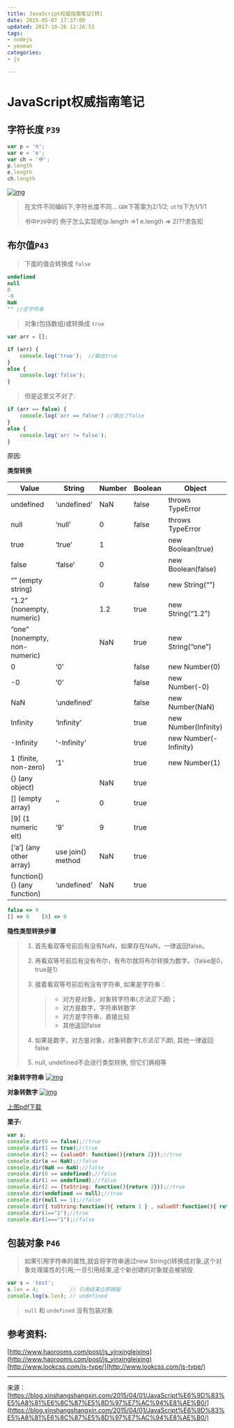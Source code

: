 ```yaml
---
title: JavaScript权威指南笔记[转]
date: 2015-05-07 17:37:00
updated: 2017-10-26 12:26:53
tags: 
- nodejs
- yeoman
categories: 
- js

---
```

# JavaScript权威指南笔记



## 字符长度 `P39`

```javascript
var p = 'π';
var e = 'e';
var ch = '中';
p.length
e.length
ch.length
```

[![img](https://raw.githubusercontent.com/xinshangshangxin/hexo-blog/gh-pages/img/Definitive_Guide_js/str_len.png)](https://raw.githubusercontent.com/xinshangshangxin/hexo-blog/gh-pages/img/Definitive_Guide_js/str_len.png)

> 在文件不同编码下,字符长度不同…
> `GBK`下答案为2/1/2; `utf8`下为1/1/1
>
> 书中`P39`中的 例子怎么实现呢(p.length =>1  e.length => 2)??求告知

## 布尔值`P43`

> 下面的值会转换成 `false`


<!--more-->


```javascript
undefined
null
0
-0
NaN
"" //空字符串
```

> 对象(包括数组)或转换成 `true`

```javascript
var arr = [];

if (arr) {
    console.log('true');  //输出true
}
else {
    console.log('false');
}
```

> 但是这里又不对了:

```javascript
if (arr == false) {
    console.log('arr == false') //输出了false
}
else {
    console.log('arr != false');
}
```

原因:

**类型转换**

| Value                         | String            | Number | Boolean | Object                |      |
| ----------------------------- | ----------------- | ------ | ------- | --------------------- | ---- |
| undefined                     | ‘undefined’       | NaN    | false   | throws TypeError      |      |
| null                          | ‘null’            | 0      | false   | throws TypeError      |      |
| true                          | ‘true’            | 1      |         | new Boolean(true)     |      |
| false                         | ‘false’           | 0      |         | new Boolean(false)    |      |
| “” (empty string)             |                   | 0      | false   | new String(“”)        |      |
| “1.2” (nonempty, numeric)     |                   | 1.2    | true    | new String(“1.2”)     |      |
| “one” (nonempty, non-numeric) |                   | NaN    | true    | new String(“one”)     |      |
| 0                             | ‘0’               |        | false   | new Number(0)         |      |
| -0                            | ‘0’               |        | false   | new Number(-0)        |      |
| NaN                           | ‘undefined’       |        | false   | new Number(NaN)       |      |
| Infinity                      | ‘Infinity’        |        | true    | new Number(Infinity)  |      |
| -Infinity                     | ‘-Infinity’       |        | true    | new Number(-Infinity) |      |
| 1 (finite, non-zero)          | ‘1’               |        | true    | new Number(1)         |      |
| {} (any object)               |                   | NaN    | true    |                       |      |
| [] (empty array)              | ‘’                | 0      | true    |                       |      |
| [9] (1 numeric elt)           | ‘9’               | 9      | true    |                       |      |
| [‘a’] (any other array)       | use join() method | NaN    | true    |                       |      |
| function(){} (any function)   | ‘undefined’       | NaN    | true    |                       |      |

```javascript
false => 0
[] => 0    [0] => 0
```

**隐性类型转换步骤**

> 1. 首先看双等号前后有没有NaN，如果存在NaN，一律返回false。
>
> 2. 再看双等号前后有没有布尔，有布尔就将布尔转换为数字。（false是0，true是1）
>
> 3. 接着看双等号前后有没有字符串, 如果是字符串：
>
>    > - 对方是对象，对象转字符串(*方法见下面*)；
>    > - 对方是数字，字符串转数字
>    > - 对方是字符串，直接比较
>    > - 其他返回false
>
> 4. 如果是数字，对方是对象，对象转数字(*方法见下面*), 其他一律返回false
>
> 5. null, undefined不会进行类型转换, 但它们俩相等

**对象转字符串**
[![img](https://raw.githubusercontent.com/xinshangshangxin/hexo-blog/gh-pages/img/Definitive_Guide_js/obj2str.png)](https://raw.githubusercontent.com/xinshangshangxin/hexo-blog/gh-pages/img/Definitive_Guide_js/obj2str.png)

**对象转数字**
[![img](https://raw.githubusercontent.com/xinshangshangxin/hexo-blog/gh-pages/img/Definitive_Guide_js/obj2nu.png)](https://raw.githubusercontent.com/xinshangshangxin/hexo-blog/gh-pages/img/Definitive_Guide_js/obj2nu.png)

[上图pdf下载](https://raw.githubusercontent.com/xinshangshangxin/hexo-blog/gh-pages/other/Definitive_Guide_js/obj2nu_str.pdf)

**栗子:**

```javascript
var a;
console.dir(0 == false);//true
console.dir(1 == true);//true
console.dir(2 == {valueOf: function(){return 2}});//true
console.dir(a == NaN);//false
console.dir(NaN == NaN);//false
console.dir(8 == undefined);//false
console.dir(1 == undefined);//false
console.dir(2 == {toString: function(){return 2}});//true
console.dir(undefined == null);//true
console.dir(null == 1);//false
console.dir({ toString:function(){ return 1 } , valueOf:function(){ return [] }} == 1);//true
console.dir(1=="1");//true
console.dir(1==="1");//false
```

## 包装对象 `P46`

> 如果引用字符串的属性,就会将字符串通过new String()转换成对象,这个对象处理属性的引用;一旦引用结束,这个新创建的对象就会被销毁

```javascript
var s = 'test';
s.len = 4;          // 引用结束立即销毁
console.log(s.len); // undefined
```

> `null` 和 `undefined` 没有包装对象

## 参考资料:

[http://www.haorooms.com/post/js_yinxingleixing](http://www.haorooms.com/post/js_yinxingleixing)
[http://www.lookcss.com/js-type/](http://www.lookcss.com/js-type/)

------
来源：[https://blog.xinshangshangxin.com/2015/04/01/JavaScript%E6%9D%83%E5%A8%81%E6%8C%87%E5%8D%97%E7%AC%94%E8%AE%B0/](https://blog.xinshangshangxin.com/2015/04/01/JavaScript%E6%9D%83%E5%A8%81%E6%8C%87%E5%8D%97%E7%AC%94%E8%AE%B0/)